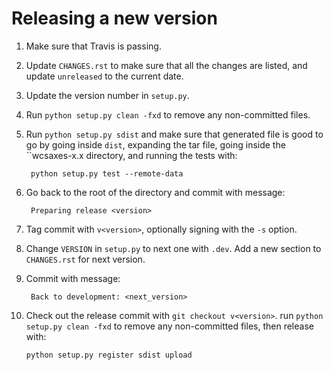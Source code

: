 Releasing a new version
=======================

1. Make sure that Travis is passing.

2. Update ``CHANGES.rst`` to make sure that all the changes are listed, and
   update ``unreleased`` to the current date.

3. Update the version number in ``setup.py``.

4. Run ``python setup.py clean -fxd`` to remove any non-committed files.

5. Run ``python setup.py sdist`` and make sure that generated file is good to
   go by going inside ``dist``, expanding the tar file, going inside the
   ``wcsaxes-x.x directory, and running the tests with:

        python setup.py test --remote-data

6. Go back to the root of the directory and commit with message:

        Preparing release <version>

7. Tag commit with ``v<version>``, optionally signing with the ``-s`` option.

8. Change ``VERSION`` in ``setup.py`` to next one with ``.dev``. Add a new
   section to ``CHANGES.rst`` for next version.

9. Commit with message:

        Back to development: <next_version>

10. Check out the release commit with ``git checkout v<version>``. run ``python setup.py clean -fxd`` to remove any non-committed files, then release with:

        python setup.py register sdist upload